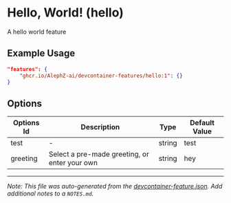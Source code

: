 
# Hello, World! (hello)

A hello world feature

## Example Usage

```json
"features": {
    "ghcr.io/AlephZ-ai/devcontainer-features/hello:1": {}
}
```

## Options

| Options Id | Description | Type | Default Value |
|-----|-----|-----|-----|
| test | - | string | test |
| greeting | Select a pre-made greeting, or enter your own | string | hey |



---

_Note: This file was auto-generated from the [devcontainer-feature.json](https://github.com/AlephZ-ai/devcontainer-features/blob/main/src/hello/devcontainer-feature.json).  Add additional notes to a `NOTES.md`._

